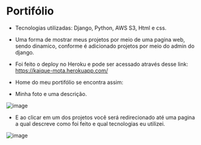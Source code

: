 # Portifólio

- Tecnologias utilizadas: Django, Python, AWS S3, Html e css.

- Uma forma de mostrar meus projetos por meio de uma pagina web,
sendo dinamico, conforme é adicionado projetos por meio do admin do django. 

- Foi feito o deploy no Heroku e pode ser acessado através desse link: https://kaique-mota.herokuapp.com/

- Home do meu portifólio se encontra assim:
-   Minha foto e uma descrição.



![image](https://user-images.githubusercontent.com/77831558/151798305-9a8320a1-2fc5-43ce-94cf-8fb76938e6f5.png)




- E ao clicar em um dos projetos você será redirecionado até uma pagina a qual descreve como foi feito e qual tecnologias eu utilizei.




![image](https://user-images.githubusercontent.com/77831558/151798686-ee4d5025-bfb1-454b-a377-b867c9672cc5.png)
